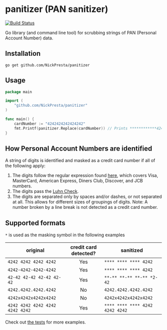 # panitizer (PAN sanitizer)

[![Build Status](https://travis-ci.org/NickPresta/panitizer.svg?branch=master)](https://travis-ci.org/NickPresta/panitizer)

Go library (and command line tool) for scrubbing strings of PAN (Personal Account Number) data.

## Installation

```
go get github.com/NickPresta/panitizer
```

## Usage

```go
package main

import (
    "github.com/NickPresta/panitizer"
)

func main() {
    cardNumber := "4242424242424242"
    fmt.Printf(panitizer.Replace(cardNumber)) // Prints ************4242
}
```

## How Personal Account Numbers are identified


A string of digits is identified and masked as a credit card number if all of the following apply:

1. The digits follow the regular expression found [here](http://www.regular-expressions.info/creditcard.html), which covers Visa, MasterCard, American Express, Diners Club, Discover, and JCB numbers.
2. The digits pass the [Luhn Check](http://en.wikipedia.org/wiki/Luhn_algorithm).
3. The digits are separated only by spaces and/or dashes, or not separated at all. This allows for different sizes of groupings of digits.
Note: A number broken by a line break is not detected as a credit card number.

## Supported formats

`*` is used as the masking symbol in the following examples

| original | credit card detected?   | sanitized |
|----------|:-----------------------:|-----------|
| `4242 4242 4242 4242` | Yes | `**** **** **** 4242` |
| `4242-4242-4242-4242` | Yes | `**** **** **** 4242` |
| `42-42 42-42 42-42 42-42` | Yes | `**-** **-** **-** *2-42` |
| `4242.4242.4242.4242` | No | `4242.4242.4242.4242` |
| `4242x4242x4242x4242` | No | `4242x4242x4242x4242` |
| `4242 4242 4242 4242 4242 4242` | Yes | `**** **** **** 4242 4242 4242` |

Check out [the tests](./panitizer_test.go) for more examples.
